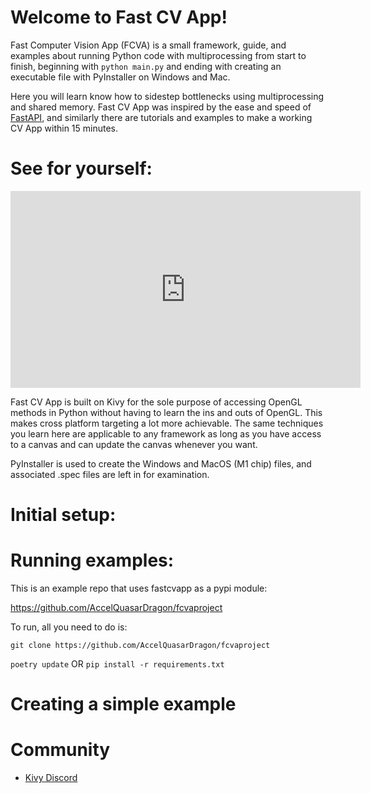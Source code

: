 # Welcome to Fast CV App!

Fast Computer Vision App (FCVA) is a small framework, guide, and examples about running Python code with multiprocessing from start to finish, beginning with `python main.py` and ending with creating an executable file with PyInstaller on Windows and Mac.

Here you will learn know how to sidestep bottlenecks using multiprocessing and shared memory. Fast CV App was inspired by the ease and speed of [FastAPI](https://fastapi.tiangolo.com/), and similarly there are tutorials and examples to make a working CV App within 15 minutes. 


# See for yourself:

<iframe width="560" height="315" src="https://www.youtube.com/embed/7-UdBUSfafo?si=SsZcsqf3piUn4iIS" title="YouTube video player" frameborder="0" allow="accelerometer; autoplay; clipboard-write; encrypted-media; gyroscope; picture-in-picture; web-share" allowfullscreen></iframe>

Fast CV App is built on Kivy for the sole purpose of accessing OpenGL methods in Python without having to learn the ins and outs of OpenGL. This makes cross platform targeting a lot more achievable. The same techniques you learn here are applicable to any framework as long as you have access to a canvas and can update the canvas whenever you want. 

PyInstaller is used to create the Windows and MacOS (M1 chip) files, and associated .spec files are left in for examination. 

# Initial setup: 
# Running examples:

This is an example repo that uses fastcvapp as a pypi module: 

https://github.com/AccelQuasarDragon/fcvaproject

To run, all you need to do is:

`git clone https://github.com/AccelQuasarDragon/fcvaproject`

`poetry update` OR `pip install -r requirements.txt`




# Creating a simple example
# Community
- [Kivy Discord](https://discord.gg/hve3BMPrDh)

